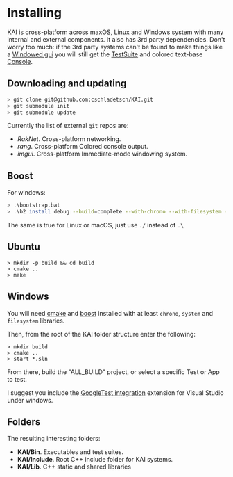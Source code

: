# Installing

KAI is cross-platform across maxOS, Linux and Windows system with many internal and external components. It also has 3rd party dependencies. Don't worry too much: if the 3rd party systems can't be found to make things like a [Windowed gui](Source/App/Window) you will still get the [TestSuite](/Test) and colored text-base [Console](Source/App/Console).

## Downloading and updating

```bash
> git clone git@github.com:cschladetsch/KAI.git
> git submodule init
> git submodule update
```

Currently the list of external `git` repos are:

* *RakNet*. Cross-platform networking.
* *rang*. Cross-platform Colored console output.
* *imgui*. Cross-platform Immediate-mode windowing system.

## Boost

For windows:

```bash
> .\bootstrap.bat
> .\b2 install debug --build=complete --with-chrono --with-filesystem --with-system --with-program_options
```

The same is true for Linux or macOS, just use `./` instead of `.\`

## Ubuntu

```
> mkdir -p build && cd build
> cmake ..
> make
```

## Windows

You will need [cmake](https://cmake.org/download/) and [boost](https://sourceforge.net/projects/boost/files/boost-binaries/) installed with at least `chrono`, `system` and `filesystem` libraries. 

Then, from the root of the KAI folder structure enter the following:

```
> mkdir build
> cmake ..
> start *.sln
```

From there, build the "ALL_BUILD" project, or select a specific Test or App to test.

I suggest you include the [GoogleTest integration](www.googe.com/?q=findit) extension for Visual Studio under windows.

## Folders

The resulting interesting folders:

* __KAI/Bin__. Executables and test suites.
* __KAI/Include__. Root C++ include folder for KAI systems.
* __KAI/Lib__. C++ static and shared libraries

